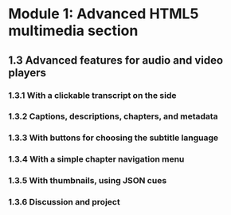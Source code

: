 # Module 1: Advanced HTML5 multimedia section


## 1.3 Advanced features for audio and video players


### 1.3.1 With a clickable transcript on the side






### 1.3.2 Captions, descriptions, chapters, and metadata






### 1.3.3 With buttons for choosing the subtitle language






### 1.3.4 With a simple chapter navigation menu






### 1.3.5 With thumbnails, using JSON cues






### 1.3.6 Discussion and project






